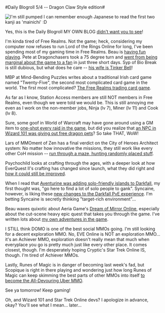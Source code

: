 #Daily Blogroll 5/4 -- Dragon Claw Style edition#

![I'm still pumped I can remember enough Japanese to read the first two kanji as 'mainichi' :D](http://westkarana.com/wp-content/uploads/2009/05/dragonclawstyle1.jpg "Dragon Claw Style edition")

Yes, this is the Daily Blogroll MY OWN BLOG [didn't want you to see](http://westkarana.com/index.php/2009/05/01/adventures-in-monopoly-wheres-the-daily-blogroll/)!

I'm kinda tired of Free Realms. Not the game; heck, considering my computer now refuses to run Lord of the Rings Online for long, I've been spending most of my gaming time in Free Realms. Beau is [having fun playing](http://epicdolls.com/beauturkey/?p=1393). Pete at Dragonchasers took a 75 degree turn and [went from being marginal about the game to a fan](http://dragonchasers.com/2009/05/04/free-realms-weekend-wrap/) in just three short days. Syp of Bio Break is still dubious, but what does he care -- [his wife is Tinker Bell](http://biobreak.wordpress.com/2009/04/30/free-realms-well-at-least-they-got-50-of-the-title-right/#comments)!

MBP at Mind-Bending Puzzles writes about a traditional Irish card game named "Twenty-Five", the second most complicated card game in the world. The first most complicated? [The Free Realms trading card game](http://mindbendingpuzzles.blogspot.com/2009/05/complicated-card-game.html).

As far as I know, Station Access members are still NOT members in Free Realms, even though we were told we would be. This is still annoying me even as I work on the non-member jobs, Ninja (lv 7), Miner (lv 11) and Cook (lv 8).

Sure, some goof in World of Warcraft may have gone around using a GM item to [one-shot every raid in the game](http://biobreak.wordpress.com/2009/05/03/exploits-and-fury/), but did you realize that [an NPC in Wizard 101 was giving out free dragon pets](http://thefriendlynecromancer.blogspot.com/2009/05/summer-dragon-is-new-pink-easter-pink.html)? So take THAT, WoW!

Lars of MMOment of Zen has a final verdict on the City of Heroes Architect system: No matter how innovative the missions, they still work like every other CoH mission -- [run through a maze, hunting randomly placed stuff](http://mmomentofzen.blogspot.com/2009/05/twisty-little-missions-all-alike.html).

Psychochild looks at crafting through the ages, with a deeper look at how EverQuest II's crafting has changed since launch, what they did right and [how it could still be improved](http://www.psychochild.org/?p=688).

When I read that [Aventurine was adding solo-friendly islands to Darkfall](http://www.keenandgraev.com/?p=2288), my first thought was, "go here to find a lot of solo people to gank". Syncaine, however, is liking these [new changes to the Darkfall PvE experience](http://syncaine.wordpress.com/2009/05/01/darkfall-patch-pve-love/). I'm betting Syncaine is secretly thinking "target-rich environment"...

Beau waxes quixotic about Aeria Game's [Dream of Mirror Online](http://epicdolls.com/beauturkey/?p=1385), especially about the cut-scene heavy epic quest that takes you through the game. I've written lots about [my own adventures in the game](http://westkarana.com/index.php/2008/12/24/domo-mission-night/).

I STILL think DOMO is one of the best social MMOs going. I'm still looking for a decent exploration MMO. No, EVE Online is NOT an exploration MMO... it's an Achiever MMO, exploration doesn't really mean that much when everyplace you go is pretty much just like every other place. It comes closest, though. I'm desperately hoping Cryptic's Star Trek Online IS, though. I'm tired of Achiever MMOs.

Lastly, Runes of Magic is in danger of becoming last week's fad, but Scopique is right in there playing and wondering just how long Runes of Magic can keep skimming the best parts of other MMOs into itself [to become the All-Devouring Uber MMO](http://www.cedarstreet.net/2009/05/how-big-can-runes-of-magic-get.html).

See ya tomorrow! Keep gaming!

Oh, and Wizard 101 and Star Trek Online devs? I apologize in advance, okay? You'll see what I mean... later...

